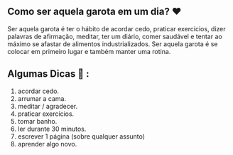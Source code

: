 ## Como ser aquela garota em um dia? :heart:

Ser aquela garota é ter o hábito de acordar cedo, 
praticar exercícios, dizer palavras de afirmação, 
meditar, ter um diário, comer saudável e tentar ao máximo se afastar de alimentos industrializados. 
Ser aquela garota é se colocar em primeiro lugar e também manter uma rotina.

## Algumas Dicas :cactus: :



1. acordar cedo.
2. arrumar a cama.
3. meditar / agradecer.
4. praticar exercícios.
5. tomar banho.
6. ler durante 30 minutos.
7. escrever 1 página (sobre qualquer assunto)
8. aprender algo novo.
